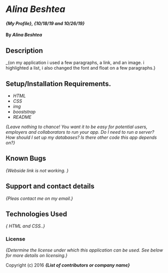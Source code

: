 # _Alina Beshtea_

#### _{My Profile}, {10/18/19 and 10/26/19}_

#### By _**Alina Beshtea**_

## Description
_{on my application i used a few paragraphs, a link, and an image. i highlighted a
 list, i also changed the font and float on a few paragraphs.}
## Setup/Installation Requirements.

* _HTML_
* _CSS_
* _img_
* _booststrap_
* _README_

_{Leave nothing to chance! You want it to be easy for potential users, employers and collaborators to run your app. Do I need to run a server? How should I set up my databases? Is there other code this app depends on?}_

## Known Bugs

_{Webside link is not working. }_

## Support and contact details

_{Pleas contact me on my email.}_

## Technologies Used

_{  HTML and CSS..}_

### License

*{Determine the license under which this application can be used.  See below for more details on licensing.}*

Copyright (c) 2016 **_{List of contributors or company name}_**
